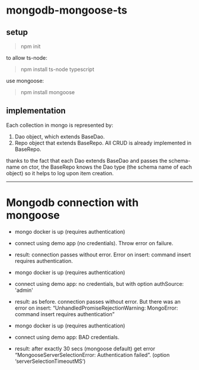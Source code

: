 # mongodb-mongoose-ts

## setup

> npm init

to allow ts-node:

> npm install ts-node typescript

use mongoose:

> npm install mongoose

## implementation

Each collection in mongo is represented by:

1. Dao object, which extends BaseDao.
2. Repo object that extends BaseRepo. All CRUD is already implemented in BaseRepo.

thanks to the fact that each Dao extends BaseDao and passes the schema-name on ctor, the BaseRepo knows the 
Dao type (the schema name of each object) so it helps to log upon item creation.

--------------

# Mongodb connection with mongoose

-	mongo docker is up (requires authentication)
-	connect using demo app (no credentials). Throw error on failure.
-	result: connection passes without error. Error on insert: command insert requires authentication.

-	mongo docker is up (requires authentication)
-	connect using demo app: no credentials, but with option authSource: 'admin'
-	result: as before. connection passes without error. But there was an error on insert: “UnhandledPromiseRejectionWarning: MongoError: command insert requires authentication”

-	mongo docker is up (requires authentication)
-	connect using demo app: BAD credentials.
-	result: after exactly 30 secs (mongoose default) get error “MongooseServerSelectionError: Authentication failed”. (option ‘serverSelectionTimeoutMS‘)
